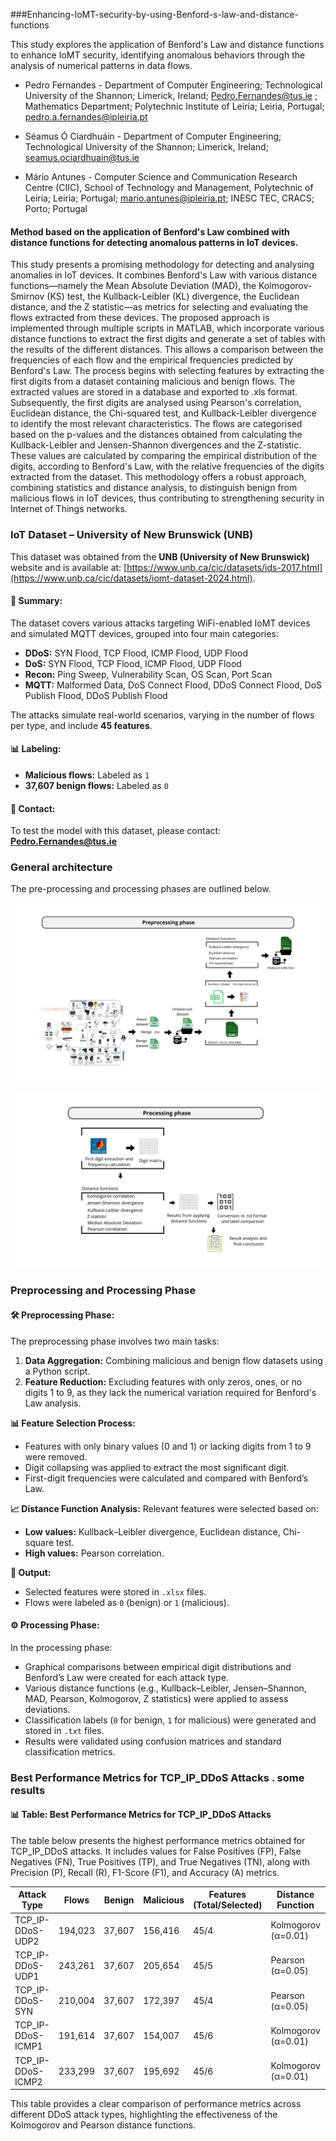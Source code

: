 ###Enhancing-IoMT-security-by-using-Benford-s-law-and-distance-functions

This study explores the application of Benford's Law and distance functions to enhance IoMT security, identifying anomalous behaviors through the analysis of numerical patterns in data flows.

+ Pedro Fernandes - Department of Computer Engineering; Technological University of the Shannon; Limerick, Ireland; Pedro.Fernandes@tus.ie ; Mathematics Department; Polytechnic Institute of Leiria; Leiria, Portugal; pedro.a.fernandes@ipleiria.pt

+ Séamus Ó Ciardhuáin - Department of Computer Engineering; Technological University of the Shannon; Limerick, Ireland; seamus.ociardhuain@tus.ie

+ Mário Antunes - Computer Science and Communication Research Centre (CIIC), School of Technology and Management, Polytechnic of Leiria; Leiria; Portugal; mario.antunes@ipleiria.pt; INESC TEC, CRACS; Porto; Portugal

#### Method based on the application of Benford's Law combined with distance functions for detecting anomalous patterns in IoT devices.

This study presents a promising methodology for detecting and analysing anomalies in IoT devices. It combines Benford's Law with various distance functions—namely the Mean Absolute Deviation (MAD), the Kolmogorov-Smirnov (KS) test, the Kullback-Leibler (KL) divergence, the Euclidean distance, and the Z statistic—as metrics for selecting and evaluating the flows extracted from these devices.
The proposed approach is implemented through multiple scripts in MATLAB, which incorporate various distance functions to extract the first digits and generate a set of tables with the results of the different distances. This allows a comparison between the frequencies of each flow and the empirical frequencies predicted by Benford's Law.
The process begins with selecting features by extracting the first digits from a dataset containing malicious and benign flows. The extracted values are stored in a database and exported to .xls format. Subsequently, the first digits are analysed using Pearson's correlation, Euclidean distance, the Chi-squared test, and Kullback-Leibler divergence to identify the most relevant characteristics.
The flows are categorised based on the p-values and the distances obtained from calculating the Kullback-Leibler and Jensen-Shannon divergences and the Z-statistic. These values are calculated by comparing the empirical distribution of the digits, according to Benford's Law, with the relative frequencies of the digits extracted from the dataset.
This methodology offers a robust approach, combining statistics and distance analysis, to distinguish benign from malicious flows in IoT devices, thus contributing to strengthening security in Internet of Things networks.

### IoT Dataset – University of New Brunswick (UNB)

This dataset was obtained from the **UNB (University of New Brunswick)** website and is available at: [https://www.unb.ca/cic/datasets/ids-2017.html](https://www.unb.ca/cic/datasets/iomt-dataset-2024.html). 

#### 📝 **Summary:**
The dataset covers various attacks targeting WiFi-enabled IoMT devices and simulated MQTT devices, grouped into four main categories:
- **DDoS:** SYN Flood, TCP Flood, ICMP Flood, UDP Flood  
- **DoS:** SYN Flood, TCP Flood, ICMP Flood, UDP Flood  
- **Recon:** Ping Sweep, Vulnerability Scan, OS Scan, Port Scan  
- **MQTT:** Malformed Data, DoS Connect Flood, DDoS Connect Flood, DoS Publish Flood, DDoS Publish Flood  

The attacks simulate real-world scenarios, varying in the number of flows per type, and include **45 features**.

#### 📊 **Labeling:**
- **Malicious flows:** Labeled as `1`  
- **37,607 benign flows:** Labeled as `0`  

#### 📧 **Contact:**
To test the model with this dataset, please contact:  
**Pedro.Fernandes@tus.ie**

### General architecture 

The pre-processing and processing phases are outlined below.

![General architecture](./Second.png)

![Alternative architecture](./first.png)

### Preprocessing and Processing Phase

#### 🛠️ **Preprocessing Phase:**
The preprocessing phase involves two main tasks:
1. **Data Aggregation:** Combining malicious and benign flow datasets using a Python script.
2. **Feature Reduction:** Excluding features with only zeros, ones, or no digits 1 to 9, as they lack the numerical variation required for Benford's Law analysis.

**📊 Feature Selection Process:**
- Features with only binary values (0 and 1) or lacking digits from 1 to 9 were removed.
- Digit collapsing was applied to extract the most significant digit.
- First-digit frequencies were calculated and compared with Benford’s Law.

**📈 Distance Function Analysis:**
Relevant features were selected based on:
- **Low values:** Kullback–Leibler divergence, Euclidean distance, Chi-square test.
- **High values:** Pearson correlation.

**💾 Output:**
- Selected features were stored in `.xlsx` files.
- Flows were labeled as `0` (benign) or `1` (malicious).

#### ⚙️ **Processing Phase:**
In the processing phase:
- Graphical comparisons between empirical digit distributions and Benford’s Law were created for each attack type.
- Various distance functions (e.g., Kullback–Leibler, Jensen–Shannon, MAD, Pearson, Kolmogorov, Z statistics) were applied to assess deviations.
- Classification labels (`0` for benign, `1` for malicious) were generated and stored in `.txt` files.
- Results were validated using confusion matrices and standard classification metrics.

### Best Performance Metrics for TCP_IP_DDoS Attacks . some results

#### 📊 **Table: Best Performance Metrics for TCP_IP_DDoS Attacks**
The table below presents the highest performance metrics obtained for TCP_IP_DDoS attacks. It includes values for False Positives (FP), False Negatives (FN), True Positives (TP), and True Negatives (TN), along with Precision (P), Recall (R), F1-Score (F1), and Accuracy (A) metrics.

| **Attack Type** | **Flows** | **Benign** | **Malicious** | **Features (Total/Selected)** | **Distance Function** | **TP** | **FN** | **FP** | **TN** | **Precision** | **Recall** | **F1 Score** | **Accuracy** |
|------------------|----------|-----------|--------------|------------------------------|---------------------|-------|-------|-------|-------|------------|---------|------------|-----------|
| TCP_IP-DDoS-UDP2 | 194,023  | 37,607   | 156,416    | 45/4                        | Kolmogorov (α=0.01)|154,460|1,956  |4,242  |33,365 |0.9733     |0.9875   |0.9803     |0.9681    |
| TCP_IP-DDoS-UDP1 | 243,261  | 37,607   | 205,654    | 45/5                        | Pearson (α=0.05)  |204,345|1,309  |9,674  |27,933 |0.9548     |0.9936   |0.9738     |0.9549    |
| TCP_IP-DDoS-SYN  | 210,004  | 37,607   | 172,397    | 45/4                        | Pearson (α=0.05)  |159,170|13,227 |18,167 |19,440 |0.8976     |0.9233   |0.9102     |0.8505    |
| TCP_IP-DDoS-ICMP1| 191,614  | 37,607   | 154,007    | 45/6                        | Kolmogorov (α=0.01)|148,973|5,034  |1,134  |36,473 |0.9924     |0.9673   |0.9797     |0.9678    |
| TCP_IP-DDoS-ICMP2| 233,299  | 37,607   | 195,692    | 45/6                        | Kolmogorov (α=0.01)|191,545|4,147  |4,647  |32,960 |0.9763     |0.9788   |0.9776     |0.9623    |

This table provides a clear comparison of performance metrics across different DDoS attack types, highlighting the effectiveness of the Kolmogorov and Pearson distance functions.





